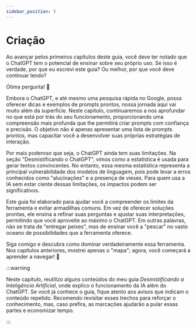 ```yaml
---
sidebar_position: 5
---
```


# Criação
Ao avançar pelos primeiros capítulos deste guia, você deve ter notado que o ChatGPT tem o potencial de ensinar sobre seu próprio uso. Se isso é verdade, por que eu escrevi este guia? Ou melhor, por que você deve continuar lendo?

Ótima pergunta! 🙂

Embora o ChatGPT, e até mesmo uma pesquisa rápida no Google, possa oferecer dicas e exemplos de prompts prontos, nossa jornada aqui vai muito além da superfície. Neste capítulo, continuaremos a nos aprofundar no que está por trás do seu funcionamento, proporcionando uma compreensão mais profunda que lhe permitirá criar prompts com confiança e precisão. O objetivo não é apenas apresentar uma lista de prompts prontos, mas capacitar você a desenvolver suas próprias estratégias de interação.

Por mais poderoso que seja, o ChatGPT ainda tem suas limitações. Na seção "Desmistificando o ChatGPT", vimos como a estatística é usada para gerar textos convincentes. No entanto, essa mesma estatística representa a principal vulnerabilidade dos modelos de linguagem, pois pode levar a erros conhecidos como "alucinações" e a presença de vieses. Para quem usa a IA sem estar ciente dessas limitações, os impactos podem ser significativos.

Este guia foi elaborado para ajudar você a compreender os limites da ferramenta e evitar armadilhas comuns. Em vez de oferecer soluções prontas, ele ensina a refinar suas perguntas e ajustar suas interpretações, permitindo que você aproveite ao máximo o ChatGPT. Em outras palavras, não se trata de "entregar peixes", mas de ensinar você a "pescar" no vasto oceano de possibilidades que a ferramenta oferece.

Siga comigo e descubra como dominar verdadeiramente essa ferramenta. Nos capítulos anteriores, mostrei apenas o "mapa"; agora, você começará a aprender a navegar! 🧭

:::warning

Neste capítulo, reutilizo alguns conteúdos do meu guia *Desmistificando a Inteligência Artificial*, onde explico o funcionamento da IA além do ChatGPT. Se você já conhece o guia, fique atento aos avisos que indicam o conteúdo repetido. Recomendo revisitar esses trechos para reforçar o conhecimento, mas, caso prefira, as marcações ajudarão a pular essas partes e economizar tempo.

:::